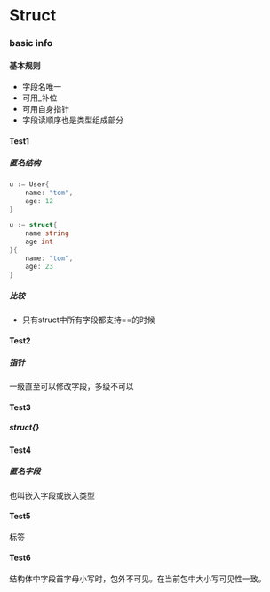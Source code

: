 # Struct

### basic info
#### 基本规则
- 字段名唯一
- 可用_补位
- 可用自身指针
- 字段读顺序也是类型组成部分

#### Test1 
##### 匿名结构
```go
u := User{
	name: "tom",
	age: 12
}

u := struct{
	name string
	age int
}{
	name: "tom",
	age: 23
}
```

##### 比较 
- 只有struct中所有字段都支持==的时候

#### Test2
##### 指针
一级直至可以修改字段，多级不可以

#### Test3
##### struct{}

#### Test4
##### 匿名字段
也叫嵌入字段或嵌入类型

#### Test5
标签

#### Test6
结构体中字段首字母小写时，包外不可见。在当前包中大小写可见性一致。
